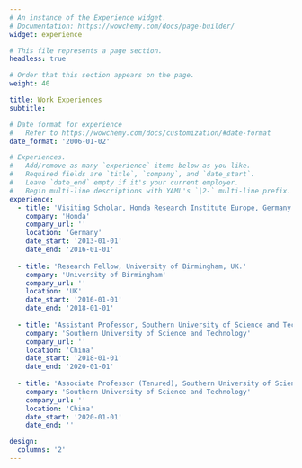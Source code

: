 ```yaml
---
# An instance of the Experience widget.
# Documentation: https://wowchemy.com/docs/page-builder/
widget: experience

# This file represents a page section.
headless: true

# Order that this section appears on the page.
weight: 40

title: Work Experiences
subtitle:

# Date format for experience
#   Refer to https://wowchemy.com/docs/customization/#date-format
date_format: '2006-01-02'

# Experiences.
#   Add/remove as many `experience` items below as you like.
#   Required fields are `title`, `company`, and `date_start`.
#   Leave `date_end` empty if it's your current employer.
#   Begin multi-line descriptions with YAML's `|2-` multi-line prefix.
experience:
  - title: 'Visiting Scholar, Honda Research Institute Europe, Germany.'
    company: 'Honda'
    company_url: ''
    location: 'Germany'
    date_start: '2013-01-01'
    date_end: '2016-01-01'
        
  - title: 'Research Fellow, University of Birmingham, UK.'
    company: 'University of Birmingham'
    company_url: ''
    location: 'UK'
    date_start: '2016-01-01'
    date_end: '2018-01-01'
  
  - title: 'Assistant Professor, Southern University of Science and Technology, China.'
    company: 'Southern University of Science and Technology'
    company_url: ''
    location: 'China'
    date_start: '2018-01-01'
    date_end: '2020-01-01'
  
  - title: 'Associate Professor (Tenured), Southern University of Science and Technology, China'
    company: 'Southern University of Science and Technology'
    company_url: ''
    location: 'China'
    date_start: '2020-01-01'
    date_end: ''

design:
  columns: '2'
---
```

